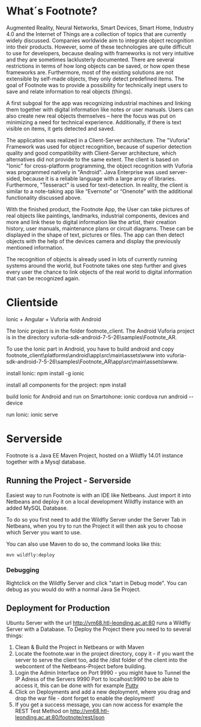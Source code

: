 # What´s Footnote?


Augmented Reality, Neural Networks, Smart Devices, Smart Home, Industry 4.0 and the Internet of Things are a collection of topics that are currently widely discussed. Companies worldwide aim to integrate object recognition into their products. However, some of these technologies are quite difficult to use for developers, because dealing with frameworks is not very intuitive and they are sometimes lacklusterly documented. There are several restrictions in terms of how long objects can be saved, or how open these frameworks are. Furthermore, most of the existing solutions are not extensible by self-made objects, they only detect predefined items. The goal of Footnote was to provide a possibility for technically inept users to save and relate information to real objects (things).

A first subgoal for the app was recognizing industrial machines and linking them together with digital information like notes or user manuals. Users can also create new real objects themselves – here the focus was put on minimizing a need for technical experience. Additionally, if there is text visible on items, it gets detected and saved.

The application was realized in a Client-Server architecture. The "Vuforia" Framework was used for object recognition, because of superior detection quality and good compatibility with Client-Server architecture, which alternatives did not provide to the same extent. The client is based on "Ionic" for cross-platform programming, the object recognition with Vuforia was programmed natively in "Android". Java Enterprise was used server-sided, because it is a reliable language with a large array of libraries. Furthermore, "Tesseract" is used for text-detection. In reality, the client is similar to a note-taking app like “Evernote” or “Onenote” with the additional functionality discussed above.

With the finished product, the Footnote App, the User can take pictures of real objects like paintings, landmarks, industrial components, devices and more and link these to digital information like the artist, their creation history, user manuals, maintenance plans or circuit diagrams. These can be displayed in the shape of text, pictures or files. The app can then detect objects with the help of the devices camera and display the previously mentioned information.

The recognition of objects is already used in lots of currently running systems around the world, but Footnote takes one step further and gives every user the chance to link objects of the real world to digital information that can be recognized again.

# Clientside
Ionic + Angular + Vuforia with Android

The Ionic project is in the folder footnote_client.
The Android Vuforia project is in the directory vuforia-sdk-android-7-5-26\samples\Footnote_AR.

To use the Ionic part in Android, you have to build android and copy footnote\_client\platforms\android\app\src\main\assets\www into vuforia-sdk-android-7-5-26\samples\Footnote_AR\app\src\main\assets\www.

install Ionic:
npm install -g ionic

install all components for the project:
npm install

build Ionic for Android and run on Smartohone:
ionic cordova run android --device

run Ionic:
ionic serve

# Serverside

Footnote is a Java EE Maven Project, hosted on a Wildfly 14.01 instance together with a Mysql database.

## Running the Project - Serverside
Easiest way to run Footnote is with an IDE like Netbeans. Just import it into Netbeans and deploy it on a local development Wildfly instance with an added MySQL Database.

To do so you first need to add the Wildfly Server under the Server Tab in Netbeans, when you try to run the Project it will then ask you to choose which Server you want to use.

You can also use Maven to do so, the command looks like this:

    mvn wildfly:deploy


### Debugging

Rightclick on the Wildfly Server and click "start in Debug mode". You can debug as you would do with a normal Java Se Project.

## Deployment for Production
Ubuntu Server with the url http://vm68.htl-leonding.ac.at:80 runs a Wildfly Server with a Database. To Deploy the Project there you need to to several things:

 1. Clean & Build the Project in Netbeans or with Maven
 2. Locate the footnote.war in the project directory, copy it - if you want the server to serve the client too, 
add the /dist folder of the client into the webcontent of the Netbeans-Project before building.
 3. Login the Admin Interface on Port 9990 - you might have to Tunnel the IP Adress of the Servers 9990 Port to localhost:9990
 to be able to access it, this can be done with for example [Putty](https://www.putty.org/)
 4. Click on Deployments and add a new deployment, where you drag and drop the war file - dont forget to enable the deployment!
 5. If you get a success message, you can now access  for example the REST Test Method on http://vm68.htl-leonding.ac.at:80/footnote/rest/json
